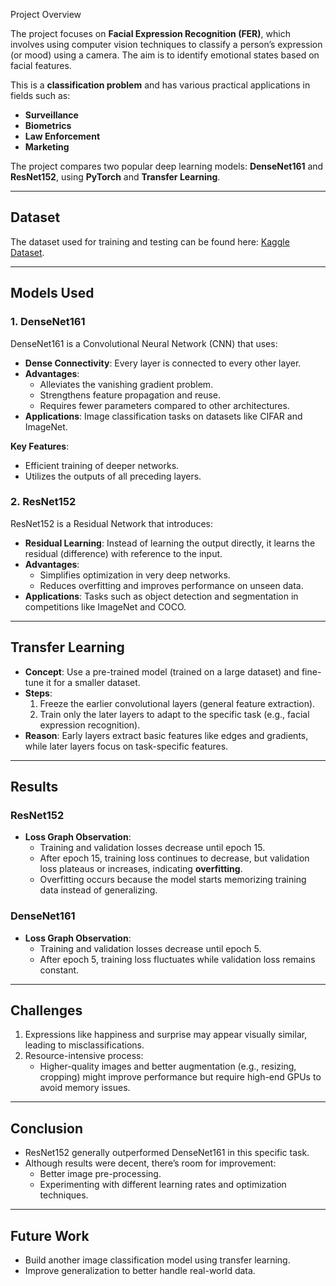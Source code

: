 

Project Overview

The project focuses on **Facial Expression Recognition (FER)**, which involves using computer vision techniques to classify a person’s expression (or mood) using a camera. The aim is to identify emotional states based on facial features. 

This is a **classification problem** and has various practical applications in fields such as:
- **Surveillance**
- **Biometrics**
- **Law Enforcement**
- **Marketing**
  
The project compares two popular deep learning models: **DenseNet161** and **ResNet152**, using **PyTorch** and **Transfer Learning**.

---

## **Dataset**
The dataset used for training and testing can be found here:
[Kaggle Dataset](https://www.kaggle.com/apollo2506/facial-recognition-dataset).

---

## **Models Used**
### **1. DenseNet161**
DenseNet161 is a Convolutional Neural Network (CNN) that uses:
- **Dense Connectivity**: Every layer is connected to every other layer.
- **Advantages**:
  - Alleviates the vanishing gradient problem.
  - Strengthens feature propagation and reuse.
  - Requires fewer parameters compared to other architectures.
- **Applications**: Image classification tasks on datasets like CIFAR and ImageNet.
  
**Key Features**:
- Efficient training of deeper networks.
- Utilizes the outputs of all preceding layers.

### **2. ResNet152**
ResNet152 is a Residual Network that introduces:
- **Residual Learning**: Instead of learning the output directly, it learns the residual (difference) with reference to the input.
- **Advantages**:
  - Simplifies optimization in very deep networks.
  - Reduces overfitting and improves performance on unseen data.
- **Applications**: Tasks such as object detection and segmentation in competitions like ImageNet and COCO.

---

## **Transfer Learning**
- **Concept**: Use a pre-trained model (trained on a large dataset) and fine-tune it for a smaller dataset.
- **Steps**:
  1. Freeze the earlier convolutional layers (general feature extraction).
  2. Train only the later layers to adapt to the specific task (e.g., facial expression recognition).
- **Reason**: Early layers extract basic features like edges and gradients, while later layers focus on task-specific features.

---

## **Results**
### **ResNet152**
- **Loss Graph Observation**:
  - Training and validation losses decrease until epoch 15.
  - After epoch 15, training loss continues to decrease, but validation loss plateaus or increases, indicating **overfitting**.
  - Overfitting occurs because the model starts memorizing training data instead of generalizing.
  
### **DenseNet161**
- **Loss Graph Observation**:
  - Training and validation losses decrease until epoch 5.
  - After epoch 5, training loss fluctuates while validation loss remains constant.

---

## **Challenges**
1. Expressions like happiness and surprise may appear visually similar, leading to misclassifications.
2. Resource-intensive process:
   - Higher-quality images and better augmentation (e.g., resizing, cropping) might improve performance but require high-end GPUs to avoid memory issues.

---

## **Conclusion**
- ResNet152 generally outperformed DenseNet161 in this specific task.
- Although results were decent, there’s room for improvement:
  - Better image pre-processing.
  - Experimenting with different learning rates and optimization techniques.

---

## **Future Work**
- Build another image classification model using transfer learning.
- Improve generalization to better handle real-world data.
